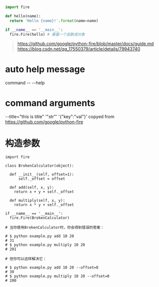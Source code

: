 ```python
import fire

def hello(name):
  return 'Hello {name}!'.format(name=name)

if __name__ == '__main__':
  fire.Fire(hello) # 暴露一个函数或对象
```
>https://github.com/google/python-fire/blob/master/docs/guide.md
>https://blog.csdn.net/qq_17550379/article/details/79943740

# auto help message
command -- --help

# command arguments
--title="this is title"
'"str"'
'{"key":"val"}'
copyed from https://github.com/google/python-fire

 
# 构造参数
```py3
import fire

class BrokenCalculator(object):

  def __init__(self, offset=1):
      self._offset = offset

  def add(self, x, y):
    return x + y + self._offset

  def multiply(self, x, y):
    return x * y + self._offset

if __name__ == '__main__':
  fire.Fire(BrokenCalculator)

# 当你使用BrokenCalculator时，你会得到错误的答案：

# $ python example.py add 10 20
# 31
# $ python example.py multiply 10 20
# 201

# 但你可以这样解决它：

# $ python example.py add 10 20 --offset=0
# 30
# $ python example.py multiply 10 20 --offset=0
# 200
```
